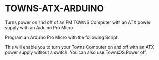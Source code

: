 # TOWNS-ATX-ARDUINO
Turns power on and off of an FM TOWNS Computer with an ATX power supply with an Arduino Pro Micro

Program an Arduino Pro Micro with the following Script.

This will enable you to turn your Towns Computer on and off with an ATX power supply without a switch.  You can also use TownsOS Power off.
